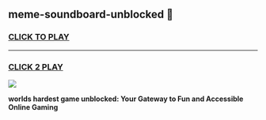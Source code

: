 
## meme-soundboard-unblocked 👋
<h3>
<a href="https://premium.freeplayer.one?title=meme-soundboard-unblocked&ref=14F">CLICK TO PLAY</a></h3>
<hr>

<h3>
<a href="https://premium.freeplayer.one?title=meme-soundboard-unblocked&ref=14F">CLICK 2 PLAY</a>
  
</h3>

<a href="https://premium.freeplayer.one?title=meme-soundboard-unblocked&ref=12F/"><img src="https://clearcache.store/games.png"></a>


**worlds hardest game unblocked: Your Gateway to Fun and Accessible Online Gaming**
